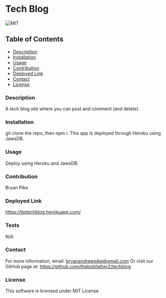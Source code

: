 # Tech Blog
![MIT](https://img.shields.io/badge/license-mit-blue)
## Table of Contents
- [Description](#description)
- [Installation](#installation)
- [Usage](#usage)
- [Contribution](#contribution)
- [Deployed Link](#deployedlink)
- [Contact](#contact)
- [License](#license)
### Description
A tech blog site where you can post and comment (and delete).
### Installation
git clone the repo, then npm i. This app is deployed through Heroku using JawsDB.
### Usage
Deploy using Heroku and JawsDB.
### Contribution
Bryan Pike
### Deployed Link
https://bptechblog.herokuapp.com/
### Tests
N/A
### Contact
For more information, email: [bryanandrewpike@gmail.com](mailto:bryanandrewpike@gmail.com)
Or visit our GitHub page at: https://github.com/thebobfather2/techblog

### License 
This software is licensed under MIT License